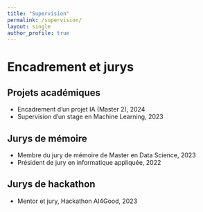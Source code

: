 ```yaml
---
title: "Supervision"
permalink: /supervision/
layout: single
author_profile: true
---
```


# Encadrement et jurys

## Projets académiques
- Encadrement d’un projet IA (Master 2), 2024
- Supervision d’un stage en Machine Learning, 2023

## Jurys de mémoire
- Membre du jury de mémoire de Master en Data Science, 2023
- Président de jury en informatique appliquée, 2022

## Jurys de hackathon
- Mentor et jury, Hackathon AI4Good, 2023
